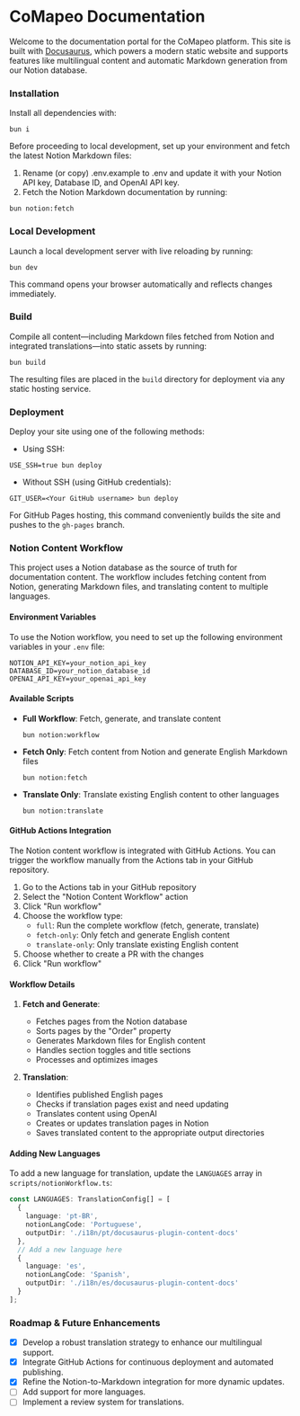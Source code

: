 # CoMapeo Documentation

Welcome to the documentation portal for the CoMapeo platform. This site is built with [Docusaurus](https://docusaurus.io/), which powers a modern static website and supports features like multilingual content and automatic Markdown generation from our Notion database.

### Installation

Install all dependencies with:

```
bun i
```

Before proceeding to local development, set up your environment and fetch the latest Notion Markdown files:
1. Rename (or copy) .env.example to .env and update it with your Notion API key, Database ID, and OpenAI API key.
2. Fetch the Notion Markdown documentation by running:

```
bun notion:fetch
```

### Local Development

Launch a local development server with live reloading by running:

```
bun dev
```

This command opens your browser automatically and reflects changes immediately.

### Build

Compile all content—including Markdown files fetched from Notion and integrated translations—into static assets by running:

```
bun build
```

The resulting files are placed in the `build` directory for deployment via any static hosting service.

### Deployment

Deploy your site using one of the following methods:

- Using SSH:

```
USE_SSH=true bun deploy
```

- Without SSH (using GitHub credentials):

```
GIT_USER=<Your GitHub username> bun deploy
```

For GitHub Pages hosting, this command conveniently builds the site and pushes to the `gh-pages` branch.

### Notion Content Workflow

This project uses a Notion database as the source of truth for documentation content. The workflow includes fetching content from Notion, generating Markdown files, and translating content to multiple languages.

#### Environment Variables

To use the Notion workflow, you need to set up the following environment variables in your `.env` file:

```
NOTION_API_KEY=your_notion_api_key
DATABASE_ID=your_notion_database_id
OPENAI_API_KEY=your_openai_api_key
```

#### Available Scripts

- **Full Workflow**: Fetch, generate, and translate content
  ```
  bun notion:workflow
  ```

- **Fetch Only**: Fetch content from Notion and generate English Markdown files
  ```
  bun notion:fetch
  ```

- **Translate Only**: Translate existing English content to other languages
  ```
  bun notion:translate
  ```

#### GitHub Actions Integration

The Notion content workflow is integrated with GitHub Actions. You can trigger the workflow manually from the Actions tab in your GitHub repository.

1. Go to the Actions tab in your GitHub repository
2. Select the "Notion Content Workflow" action
3. Click "Run workflow"
4. Choose the workflow type:
   - `full`: Run the complete workflow (fetch, generate, translate)
   - `fetch-only`: Only fetch and generate English content
   - `translate-only`: Only translate existing English content
5. Choose whether to create a PR with the changes
6. Click "Run workflow"

#### Workflow Details

1. **Fetch and Generate**:
   - Fetches pages from the Notion database
   - Sorts pages by the "Order" property
   - Generates Markdown files for English content
   - Handles section toggles and title sections
   - Processes and optimizes images

2. **Translation**:
   - Identifies published English pages
   - Checks if translation pages exist and need updating
   - Translates content using OpenAI
   - Creates or updates translation pages in Notion
   - Saves translated content to the appropriate output directories

#### Adding New Languages

To add a new language for translation, update the `LANGUAGES` array in `scripts/notionWorkflow.ts`:

```typescript
const LANGUAGES: TranslationConfig[] = [
  {
    language: 'pt-BR',
    notionLangCode: 'Portuguese',
    outputDir: './i18n/pt/docusaurus-plugin-content-docs'
  },
  // Add a new language here
  {
    language: 'es',
    notionLangCode: 'Spanish',
    outputDir: './i18n/es/docusaurus-plugin-content-docs'
  }
];
```

### Roadmap & Future Enhancements

- [x] Develop a robust translation strategy to enhance our multilingual support.
- [x] Integrate GitHub Actions for continuous deployment and automated publishing.
- [x] Refine the Notion-to-Markdown integration for more dynamic updates.
- [ ] Add support for more languages.
- [ ] Implement a review system for translations.
